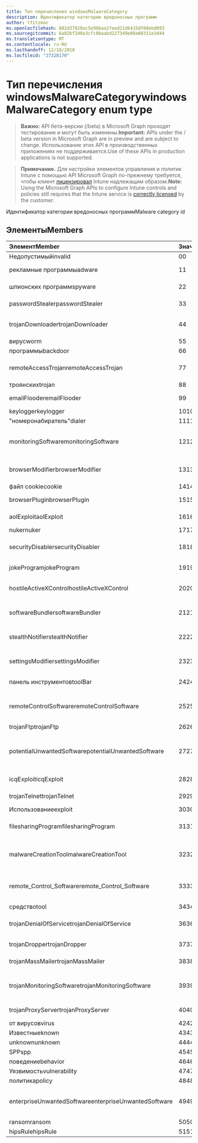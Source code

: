 ```yaml
---
title: Тип перечисления windowsMalwareCategory
description: Идентификатор категории вредоносных программ
author: tfitzmac
ms.openlocfilehash: 682d37820ac5e96bae2feed21d6415df08ebd093
ms.sourcegitcommit: 6a82bf240a3cfc0baabd227349e08a08311e3d44
ms.translationtype: MT
ms.contentlocale: ru-RU
ms.lasthandoff: 12/18/2018
ms.locfileid: "27328170"
---
```

# <a name="windowsmalwarecategory-enum-type"></a><span data-ttu-id="83586-103">Тип перечисления windowsMalwareCategory</span><span class="sxs-lookup"><span data-stu-id="83586-103">windowsMalwareCategory enum type</span></span>

> <span data-ttu-id="83586-104">**Важно:** API бета-версии (/beta) в Microsoft Graph проходят тестирование и могут быть изменены.</span><span class="sxs-lookup"><span data-stu-id="83586-104">**Important:** APIs under the / beta version in Microsoft Graph are in preview and are subject to change.</span></span> <span data-ttu-id="83586-105">Использование этих API в производственных приложениях не поддерживается.</span><span class="sxs-lookup"><span data-stu-id="83586-105">Use of these APIs in production applications is not supported.</span></span>

> <span data-ttu-id="83586-106">**Примечание.** Для настройки элементов управления и политик Intune с помощью API Microsoft Graph по-прежнему требуется, чтобы клиент [лицензировал](https://go.microsoft.com/fwlink/?linkid=839381) Intune надлежащим образом.</span><span class="sxs-lookup"><span data-stu-id="83586-106">**Note:** Using the Microsoft Graph APIs to configure Intune controls and policies still requires that the Intune service is [correctly licensed](https://go.microsoft.com/fwlink/?linkid=839381) by the customer.</span></span>

<span data-ttu-id="83586-107">Идентификатор категории вредоносных программ</span><span class="sxs-lookup"><span data-stu-id="83586-107">Malware category id</span></span>
## <a name="members"></a><span data-ttu-id="83586-108">Элементы</span><span class="sxs-lookup"><span data-stu-id="83586-108">Members</span></span>
|<span data-ttu-id="83586-109">Элемент</span><span class="sxs-lookup"><span data-stu-id="83586-109">Member</span></span>|<span data-ttu-id="83586-110">Значение</span><span class="sxs-lookup"><span data-stu-id="83586-110">Value</span></span>|<span data-ttu-id="83586-111">Описание</span><span class="sxs-lookup"><span data-stu-id="83586-111">Description</span></span>|
|:---|:---|:---|
|<span data-ttu-id="83586-112">Недопустимый</span><span class="sxs-lookup"><span data-stu-id="83586-112">invalid</span></span>|<span data-ttu-id="83586-113">0</span><span class="sxs-lookup"><span data-stu-id="83586-113">0</span></span>|<span data-ttu-id="83586-114">Invalid</span><span class="sxs-lookup"><span data-stu-id="83586-114">Invalid</span></span>|
|<span data-ttu-id="83586-115">рекламные программы</span><span class="sxs-lookup"><span data-stu-id="83586-115">adware</span></span>|<span data-ttu-id="83586-116">1</span><span class="sxs-lookup"><span data-stu-id="83586-116">1</span></span>|<span data-ttu-id="83586-117">Рекламные программы</span><span class="sxs-lookup"><span data-stu-id="83586-117">Adware</span></span>|
|<span data-ttu-id="83586-118">шпионских программ</span><span class="sxs-lookup"><span data-stu-id="83586-118">spyware</span></span>|<span data-ttu-id="83586-119">2</span><span class="sxs-lookup"><span data-stu-id="83586-119">2</span></span>|<span data-ttu-id="83586-120">Шпионских программ</span><span class="sxs-lookup"><span data-stu-id="83586-120">Spyware</span></span>|
|<span data-ttu-id="83586-121">passwordStealer</span><span class="sxs-lookup"><span data-stu-id="83586-121">passwordStealer</span></span>|<span data-ttu-id="83586-122">3</span><span class="sxs-lookup"><span data-stu-id="83586-122">3</span></span>|<span data-ttu-id="83586-123">Средство кражи паролей</span><span class="sxs-lookup"><span data-stu-id="83586-123">Password stealer</span></span>|
|<span data-ttu-id="83586-124">trojanDownloader</span><span class="sxs-lookup"><span data-stu-id="83586-124">trojanDownloader</span></span>|<span data-ttu-id="83586-125">4</span><span class="sxs-lookup"><span data-stu-id="83586-125">4</span></span>|<span data-ttu-id="83586-126">Троянских загрузчика</span><span class="sxs-lookup"><span data-stu-id="83586-126">Trojan downloader</span></span>|
|<span data-ttu-id="83586-127">вирус</span><span class="sxs-lookup"><span data-stu-id="83586-127">worm</span></span>|<span data-ttu-id="83586-128">5</span><span class="sxs-lookup"><span data-stu-id="83586-128">5</span></span>|<span data-ttu-id="83586-129">Вирус</span><span class="sxs-lookup"><span data-stu-id="83586-129">Worm</span></span>|
|<span data-ttu-id="83586-130">программы</span><span class="sxs-lookup"><span data-stu-id="83586-130">backdoor</span></span>|<span data-ttu-id="83586-131">6</span><span class="sxs-lookup"><span data-stu-id="83586-131">6</span></span>|<span data-ttu-id="83586-132">Программы</span><span class="sxs-lookup"><span data-stu-id="83586-132">Backdoor</span></span>|
|<span data-ttu-id="83586-133">remoteAccessTrojan</span><span class="sxs-lookup"><span data-stu-id="83586-133">remoteAccessTrojan</span></span>|<span data-ttu-id="83586-134">7</span><span class="sxs-lookup"><span data-stu-id="83586-134">7</span></span>|<span data-ttu-id="83586-135">Удаленный доступ троянских</span><span class="sxs-lookup"><span data-stu-id="83586-135">Remote access Trojan</span></span>|
|<span data-ttu-id="83586-136">троянских</span><span class="sxs-lookup"><span data-stu-id="83586-136">trojan</span></span>|<span data-ttu-id="83586-137">8</span><span class="sxs-lookup"><span data-stu-id="83586-137">8</span></span>|<span data-ttu-id="83586-138">Троянских</span><span class="sxs-lookup"><span data-stu-id="83586-138">Trojan</span></span>|
|<span data-ttu-id="83586-139">emailFlooder</span><span class="sxs-lookup"><span data-stu-id="83586-139">emailFlooder</span></span>|<span data-ttu-id="83586-140">9</span><span class="sxs-lookup"><span data-stu-id="83586-140">9</span></span>|<span data-ttu-id="83586-141">Flooder электронной почты</span><span class="sxs-lookup"><span data-stu-id="83586-141">Email flooder</span></span>|
|<span data-ttu-id="83586-142">keylogger</span><span class="sxs-lookup"><span data-stu-id="83586-142">keylogger</span></span>|<span data-ttu-id="83586-143">10</span><span class="sxs-lookup"><span data-stu-id="83586-143">10</span></span>|<span data-ttu-id="83586-144">Keylogger</span><span class="sxs-lookup"><span data-stu-id="83586-144">Keylogger</span></span>|
|<span data-ttu-id="83586-145">"номеронабиратель"</span><span class="sxs-lookup"><span data-stu-id="83586-145">dialer</span></span>|<span data-ttu-id="83586-146">11</span><span class="sxs-lookup"><span data-stu-id="83586-146">11</span></span>|<span data-ttu-id="83586-147">"Номеронабиратель"</span><span class="sxs-lookup"><span data-stu-id="83586-147">Dialer</span></span>|
|<span data-ttu-id="83586-148">monitoringSoftware</span><span class="sxs-lookup"><span data-stu-id="83586-148">monitoringSoftware</span></span>|<span data-ttu-id="83586-149">12</span><span class="sxs-lookup"><span data-stu-id="83586-149">12</span></span>|<span data-ttu-id="83586-150">Мониторинг программного обеспечения</span><span class="sxs-lookup"><span data-stu-id="83586-150">Monitoring software</span></span>|
|<span data-ttu-id="83586-151">browserModifier</span><span class="sxs-lookup"><span data-stu-id="83586-151">browserModifier</span></span>|<span data-ttu-id="83586-152">13</span><span class="sxs-lookup"><span data-stu-id="83586-152">13</span></span>|<span data-ttu-id="83586-153">Модификатор обозревателя</span><span class="sxs-lookup"><span data-stu-id="83586-153">Browser modifier</span></span>|
|<span data-ttu-id="83586-154">файл cookie</span><span class="sxs-lookup"><span data-stu-id="83586-154">cookie</span></span>|<span data-ttu-id="83586-155">14</span><span class="sxs-lookup"><span data-stu-id="83586-155">14</span></span>|<span data-ttu-id="83586-156">Файл Cookie</span><span class="sxs-lookup"><span data-stu-id="83586-156">Cookie</span></span>|
|<span data-ttu-id="83586-157">browserPlugin</span><span class="sxs-lookup"><span data-stu-id="83586-157">browserPlugin</span></span>|<span data-ttu-id="83586-158">15</span><span class="sxs-lookup"><span data-stu-id="83586-158">15</span></span>|<span data-ttu-id="83586-159">Подключаемый модуль браузера</span><span class="sxs-lookup"><span data-stu-id="83586-159">Browser plugin</span></span>|
|<span data-ttu-id="83586-160">aolExploit</span><span class="sxs-lookup"><span data-stu-id="83586-160">aolExploit</span></span>|<span data-ttu-id="83586-161">16</span><span class="sxs-lookup"><span data-stu-id="83586-161">16</span></span>|<span data-ttu-id="83586-162">Использование AOL</span><span class="sxs-lookup"><span data-stu-id="83586-162">AOL exploit</span></span>|
|<span data-ttu-id="83586-163">nuker</span><span class="sxs-lookup"><span data-stu-id="83586-163">nuker</span></span>|<span data-ttu-id="83586-164">17</span><span class="sxs-lookup"><span data-stu-id="83586-164">17</span></span>|<span data-ttu-id="83586-165">Nuker</span><span class="sxs-lookup"><span data-stu-id="83586-165">Nuker</span></span>|
|<span data-ttu-id="83586-166">securityDisabler</span><span class="sxs-lookup"><span data-stu-id="83586-166">securityDisabler</span></span>|<span data-ttu-id="83586-167">18</span><span class="sxs-lookup"><span data-stu-id="83586-167">18</span></span>|<span data-ttu-id="83586-168">Вред для безопасности</span><span class="sxs-lookup"><span data-stu-id="83586-168">Security disabler</span></span>|
|<span data-ttu-id="83586-169">jokeProgram</span><span class="sxs-lookup"><span data-stu-id="83586-169">jokeProgram</span></span>|<span data-ttu-id="83586-170">19</span><span class="sxs-lookup"><span data-stu-id="83586-170">19</span></span>|<span data-ttu-id="83586-171">Программа-шутка</span><span class="sxs-lookup"><span data-stu-id="83586-171">Joke program</span></span>|
|<span data-ttu-id="83586-172">hostileActiveXControl</span><span class="sxs-lookup"><span data-stu-id="83586-172">hostileActiveXControl</span></span>|<span data-ttu-id="83586-173">20</span><span class="sxs-lookup"><span data-stu-id="83586-173">20</span></span>|<span data-ttu-id="83586-174">Опасных элементов ActiveX</span><span class="sxs-lookup"><span data-stu-id="83586-174">Hostile ActiveX control</span></span>|
|<span data-ttu-id="83586-175">softwareBundler</span><span class="sxs-lookup"><span data-stu-id="83586-175">softwareBundler</span></span>|<span data-ttu-id="83586-176">21</span><span class="sxs-lookup"><span data-stu-id="83586-176">21</span></span>|<span data-ttu-id="83586-177">Bundler программного обеспечения</span><span class="sxs-lookup"><span data-stu-id="83586-177">Software bundler</span></span>|
|<span data-ttu-id="83586-178">stealthNotifier</span><span class="sxs-lookup"><span data-stu-id="83586-178">stealthNotifier</span></span>|<span data-ttu-id="83586-179">22</span><span class="sxs-lookup"><span data-stu-id="83586-179">22</span></span>|<span data-ttu-id="83586-180">Скрытый модификатор</span><span class="sxs-lookup"><span data-stu-id="83586-180">Stealth modifier</span></span>|
|<span data-ttu-id="83586-181">settingsModifier</span><span class="sxs-lookup"><span data-stu-id="83586-181">settingsModifier</span></span>|<span data-ttu-id="83586-182">23</span><span class="sxs-lookup"><span data-stu-id="83586-182">23</span></span>|<span data-ttu-id="83586-183">Изменение параметров</span><span class="sxs-lookup"><span data-stu-id="83586-183">Settings modifier</span></span>|
|<span data-ttu-id="83586-184">панель инструментов</span><span class="sxs-lookup"><span data-stu-id="83586-184">toolBar</span></span>|<span data-ttu-id="83586-185">24</span><span class="sxs-lookup"><span data-stu-id="83586-185">24</span></span>|<span data-ttu-id="83586-186">Панель инструментов</span><span class="sxs-lookup"><span data-stu-id="83586-186">Toolbar</span></span>|
|<span data-ttu-id="83586-187">remoteControlSoftware</span><span class="sxs-lookup"><span data-stu-id="83586-187">remoteControlSoftware</span></span>|<span data-ttu-id="83586-188">25</span><span class="sxs-lookup"><span data-stu-id="83586-188">25</span></span>|<span data-ttu-id="83586-189">Программное обеспечение удаленного управления</span><span class="sxs-lookup"><span data-stu-id="83586-189">Remote control software</span></span>|
|<span data-ttu-id="83586-190">trojanFtp</span><span class="sxs-lookup"><span data-stu-id="83586-190">trojanFtp</span></span>|<span data-ttu-id="83586-191">26</span><span class="sxs-lookup"><span data-stu-id="83586-191">26</span></span>|<span data-ttu-id="83586-192">Троянских FTP</span><span class="sxs-lookup"><span data-stu-id="83586-192">Trojan FTP</span></span>|
|<span data-ttu-id="83586-193">potentialUnwantedSoftware</span><span class="sxs-lookup"><span data-stu-id="83586-193">potentialUnwantedSoftware</span></span>|<span data-ttu-id="83586-194">27</span><span class="sxs-lookup"><span data-stu-id="83586-194">27</span></span>|<span data-ttu-id="83586-195">Потенциальные нежелательного программного обеспечения</span><span class="sxs-lookup"><span data-stu-id="83586-195">Potential unwanted software</span></span>|
|<span data-ttu-id="83586-196">icqExploit</span><span class="sxs-lookup"><span data-stu-id="83586-196">icqExploit</span></span>|<span data-ttu-id="83586-197">28</span><span class="sxs-lookup"><span data-stu-id="83586-197">28</span></span>|<span data-ttu-id="83586-198">Использование ICQ</span><span class="sxs-lookup"><span data-stu-id="83586-198">ICQ exploit</span></span>|
|<span data-ttu-id="83586-199">trojanTelnet</span><span class="sxs-lookup"><span data-stu-id="83586-199">trojanTelnet</span></span>|<span data-ttu-id="83586-200">29</span><span class="sxs-lookup"><span data-stu-id="83586-200">29</span></span>|<span data-ttu-id="83586-201">Троянских telnet</span><span class="sxs-lookup"><span data-stu-id="83586-201">Trojan telnet</span></span>|
|<span data-ttu-id="83586-202">Использование</span><span class="sxs-lookup"><span data-stu-id="83586-202">exploit</span></span>|<span data-ttu-id="83586-203">30</span><span class="sxs-lookup"><span data-stu-id="83586-203">30</span></span>|<span data-ttu-id="83586-204">Использование</span><span class="sxs-lookup"><span data-stu-id="83586-204">Exploit</span></span>|
|<span data-ttu-id="83586-205">filesharingProgram</span><span class="sxs-lookup"><span data-stu-id="83586-205">filesharingProgram</span></span>|<span data-ttu-id="83586-206">31</span><span class="sxs-lookup"><span data-stu-id="83586-206">31</span></span>|<span data-ttu-id="83586-207">Программа обмена файлами</span><span class="sxs-lookup"><span data-stu-id="83586-207">File sharing program</span></span>|
|<span data-ttu-id="83586-208">malwareCreationTool</span><span class="sxs-lookup"><span data-stu-id="83586-208">malwareCreationTool</span></span>|<span data-ttu-id="83586-209">32</span><span class="sxs-lookup"><span data-stu-id="83586-209">32</span></span>|<span data-ttu-id="83586-210">Средство создания вредоносных программ</span><span class="sxs-lookup"><span data-stu-id="83586-210">Malware creation tool</span></span>|
|<span data-ttu-id="83586-211">remote_Control_Software</span><span class="sxs-lookup"><span data-stu-id="83586-211">remote_Control_Software</span></span>|<span data-ttu-id="83586-212">33</span><span class="sxs-lookup"><span data-stu-id="83586-212">33</span></span>|<span data-ttu-id="83586-213">Программное обеспечение удаленного управления</span><span class="sxs-lookup"><span data-stu-id="83586-213">Remote control software</span></span>|
|<span data-ttu-id="83586-214">средство</span><span class="sxs-lookup"><span data-stu-id="83586-214">tool</span></span>|<span data-ttu-id="83586-215">34</span><span class="sxs-lookup"><span data-stu-id="83586-215">34</span></span>|<span data-ttu-id="83586-216">Средство</span><span class="sxs-lookup"><span data-stu-id="83586-216">Tool</span></span>|
|<span data-ttu-id="83586-217">trojanDenialOfService</span><span class="sxs-lookup"><span data-stu-id="83586-217">trojanDenialOfService</span></span>|<span data-ttu-id="83586-218">36</span><span class="sxs-lookup"><span data-stu-id="83586-218">36</span></span>|<span data-ttu-id="83586-219">Троянских отказ в обслуживании</span><span class="sxs-lookup"><span data-stu-id="83586-219">Trojan denial of service</span></span>|
|<span data-ttu-id="83586-220">trojanDropper</span><span class="sxs-lookup"><span data-stu-id="83586-220">trojanDropper</span></span>|<span data-ttu-id="83586-221">37</span><span class="sxs-lookup"><span data-stu-id="83586-221">37</span></span>|<span data-ttu-id="83586-222">Загрузчик троянских</span><span class="sxs-lookup"><span data-stu-id="83586-222">Trojan dropper</span></span>|
|<span data-ttu-id="83586-223">trojanMassMailer</span><span class="sxs-lookup"><span data-stu-id="83586-223">trojanMassMailer</span></span>|<span data-ttu-id="83586-224">38</span><span class="sxs-lookup"><span data-stu-id="83586-224">38</span></span>|<span data-ttu-id="83586-225">Троянских рассылки</span><span class="sxs-lookup"><span data-stu-id="83586-225">Trojan mass mailer</span></span>|
|<span data-ttu-id="83586-226">trojanMonitoringSoftware</span><span class="sxs-lookup"><span data-stu-id="83586-226">trojanMonitoringSoftware</span></span>|<span data-ttu-id="83586-227">39</span><span class="sxs-lookup"><span data-stu-id="83586-227">39</span></span>|<span data-ttu-id="83586-228">Троянских мониторинга программного обеспечения</span><span class="sxs-lookup"><span data-stu-id="83586-228">Trojan monitoring software</span></span>|
|<span data-ttu-id="83586-229">trojanProxyServer</span><span class="sxs-lookup"><span data-stu-id="83586-229">trojanProxyServer</span></span>|<span data-ttu-id="83586-230">40</span><span class="sxs-lookup"><span data-stu-id="83586-230">40</span></span>|<span data-ttu-id="83586-231">Троянских прокси-сервера</span><span class="sxs-lookup"><span data-stu-id="83586-231">Trojan proxy server</span></span>|
|<span data-ttu-id="83586-232">от вирусов</span><span class="sxs-lookup"><span data-stu-id="83586-232">virus</span></span>|<span data-ttu-id="83586-233">42</span><span class="sxs-lookup"><span data-stu-id="83586-233">42</span></span>|<span data-ttu-id="83586-234">От вирусов</span><span class="sxs-lookup"><span data-stu-id="83586-234">Virus</span></span>|
|<span data-ttu-id="83586-235">Известные</span><span class="sxs-lookup"><span data-stu-id="83586-235">known</span></span>|<span data-ttu-id="83586-236">43</span><span class="sxs-lookup"><span data-stu-id="83586-236">43</span></span>|<span data-ttu-id="83586-237">Известные</span><span class="sxs-lookup"><span data-stu-id="83586-237">Known</span></span>|
|<span data-ttu-id="83586-238">unknown</span><span class="sxs-lookup"><span data-stu-id="83586-238">unknown</span></span>|<span data-ttu-id="83586-239">44</span><span class="sxs-lookup"><span data-stu-id="83586-239">44</span></span>|<span data-ttu-id="83586-240">Неизвестно</span><span class="sxs-lookup"><span data-stu-id="83586-240">Unknown</span></span>|
|<span data-ttu-id="83586-241">SPP</span><span class="sxs-lookup"><span data-stu-id="83586-241">spp</span></span>|<span data-ttu-id="83586-242">45</span><span class="sxs-lookup"><span data-stu-id="83586-242">45</span></span>|<span data-ttu-id="83586-243">SPP</span><span class="sxs-lookup"><span data-stu-id="83586-243">SPP</span></span>|
|<span data-ttu-id="83586-244">поведение</span><span class="sxs-lookup"><span data-stu-id="83586-244">behavior</span></span>|<span data-ttu-id="83586-245">46</span><span class="sxs-lookup"><span data-stu-id="83586-245">46</span></span>|<span data-ttu-id="83586-246">Поведение</span><span class="sxs-lookup"><span data-stu-id="83586-246">Behavior</span></span>|
|<span data-ttu-id="83586-247">Уязвимость</span><span class="sxs-lookup"><span data-stu-id="83586-247">vulnerability</span></span>|<span data-ttu-id="83586-248">47</span><span class="sxs-lookup"><span data-stu-id="83586-248">47</span></span>|<span data-ttu-id="83586-249">Уязвимость</span><span class="sxs-lookup"><span data-stu-id="83586-249">Vulnerability</span></span>|
|<span data-ttu-id="83586-250">политика</span><span class="sxs-lookup"><span data-stu-id="83586-250">policy</span></span>|<span data-ttu-id="83586-251">48</span><span class="sxs-lookup"><span data-stu-id="83586-251">48</span></span>|<span data-ttu-id="83586-252">Политика</span><span class="sxs-lookup"><span data-stu-id="83586-252">Policy</span></span>|
|<span data-ttu-id="83586-253">enterpriseUnwantedSoftware</span><span class="sxs-lookup"><span data-stu-id="83586-253">enterpriseUnwantedSoftware</span></span>|<span data-ttu-id="83586-254">49</span><span class="sxs-lookup"><span data-stu-id="83586-254">49</span></span>|<span data-ttu-id="83586-255">Enterprise нежелательного программного обеспечения</span><span class="sxs-lookup"><span data-stu-id="83586-255">Enterprise Unwanted Software</span></span>|
|<span data-ttu-id="83586-256">ransom</span><span class="sxs-lookup"><span data-stu-id="83586-256">ransom</span></span>|<span data-ttu-id="83586-257">50</span><span class="sxs-lookup"><span data-stu-id="83586-257">50</span></span>|<span data-ttu-id="83586-258">Ransom</span><span class="sxs-lookup"><span data-stu-id="83586-258">Ransom</span></span>|
|<span data-ttu-id="83586-259">hipsRule</span><span class="sxs-lookup"><span data-stu-id="83586-259">hipsRule</span></span>|<span data-ttu-id="83586-260">51</span><span class="sxs-lookup"><span data-stu-id="83586-260">51</span></span>|<span data-ttu-id="83586-261">Правила HIPS</span><span class="sxs-lookup"><span data-stu-id="83586-261">HIPS Rule</span></span>|





